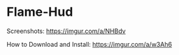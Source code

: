 # Flame-Hud
Screenshots: https://imgur.com/a/NHBdv

How to Download and Install: https://imgur.com/a/w3Ah6
